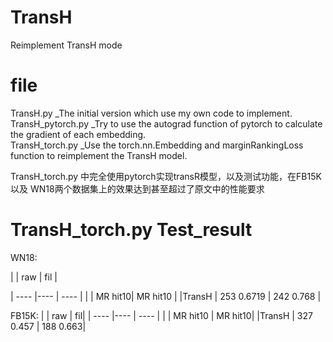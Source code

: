 # TransH
Reimplement TransH mode

# file 
TransH.py _The initial version which use my own code to implement.  
TransH_pytorch.py _Try to use the autograd function of pytorch to calculate the gradient of each embedding.    
TransH_torch.py _Use the torch.nn.Embedding and marginRankingLoss function to reimplement the TransH model.  

TransH_torch.py 中完全使用pytorch实现transR模型，以及测试功能，在FB15K 以及 WN18两个数据集上的效果达到甚至超过了原文中的性能要求

# TransH_torch.py Test_result

WN18:



|                | raw      |       fil    |          

 |  ----  |----  |  ----  |
 |	         |   MR    hit10| MR     hit10  | 
|TransH  |     253   0.6719     |  242   0.768   |  

FB15K:
    |                |    raw           |           fil|
    |  ----  |----  |  ----  |
  |	         |        MR      hit10   |      MR     hit10|
  |TransH  |        327      0.457        | 188       0.663|
